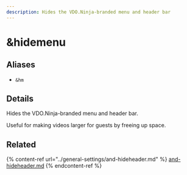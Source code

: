 ```yaml
---
description: Hides the VDO.Ninja-branded menu and header bar
---
```


# \&hidemenu

## Aliases

* `&hm`

## Details

Hides the VDO.Ninja-branded menu and header bar.

Useful for making videos larger for guests by freeing up space.

## Related

{% content-ref url="../general-settings/and-hideheader.md" %}
[and-hideheader.md](../general-settings/and-hideheader.md)
{% endcontent-ref %}
